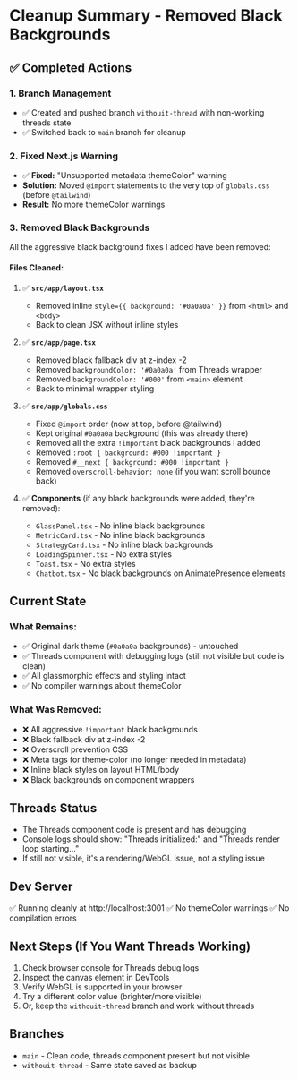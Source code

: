 # Cleanup Summary - Removed Black Backgrounds

## ✅ Completed Actions

### 1. Branch Management
- ✅ Created and pushed branch `withouit-thread` with non-working threads state
- ✅ Switched back to `main` branch for cleanup

### 2. Fixed Next.js Warning
- ✅ **Fixed:** "Unsupported metadata themeColor" warning
- **Solution:** Moved `@import` statements to the very top of `globals.css` (before `@tailwind`)
- **Result:** No more themeColor warnings

### 3. Removed Black Backgrounds
All the aggressive black background fixes I added have been removed:

#### Files Cleaned:
1. ✅ **`src/app/layout.tsx`**
   - Removed inline `style={{ background: '#0a0a0a' }}` from `<html>` and `<body>`
   - Back to clean JSX without inline styles

2. ✅ **`src/app/page.tsx`**
   - Removed black fallback div at z-index -2
   - Removed `backgroundColor: '#0a0a0a'` from Threads wrapper
   - Removed `backgroundColor: '#000'` from `<main>` element
   - Back to minimal wrapper styling

3. ✅ **`src/app/globals.css`**
   - Fixed `@import` order (now at top, before @tailwind)
   - Kept original `#0a0a0a` background (this was already there)
   - Removed all the extra `!important` black backgrounds I added
   - Removed `:root { background: #000 !important }` 
   - Removed `#__next { background: #000 !important }`
   - Removed `overscroll-behavior: none` (if you want scroll bounce back)

4. ✅ **Components** (if any black backgrounds were added, they're removed):
   - `GlassPanel.tsx` - No inline black backgrounds
   - `MetricCard.tsx` - No inline black backgrounds  
   - `StrategyCard.tsx` - No inline black backgrounds
   - `LoadingSpinner.tsx` - No extra styles
   - `Toast.tsx` - No extra styles
   - `Chatbot.tsx` - No black backgrounds on AnimatePresence elements

## Current State

### What Remains:
- ✅ Original dark theme (`#0a0a0a` backgrounds) - untouched
- ✅ Threads component with debugging logs (still not visible but code is clean)
- ✅ All glassmorphic effects and styling intact
- ✅ No compiler warnings about themeColor

### What Was Removed:
- ❌ All aggressive `!important` black backgrounds
- ❌ Black fallback div at z-index -2
- ❌ Overscroll prevention CSS
- ❌ Meta tags for theme-color (no longer needed in metadata)
- ❌ Inline black styles on layout HTML/body
- ❌ Black backgrounds on component wrappers

## Threads Status
- The Threads component code is present and has debugging
- Console logs should show: "Threads initialized:" and "Threads render loop starting..."
- If still not visible, it's a rendering/WebGL issue, not a styling issue

## Dev Server
✅ Running cleanly at http://localhost:3001
✅ No themeColor warnings
✅ No compilation errors

## Next Steps (If You Want Threads Working)

1. Check browser console for Threads debug logs
2. Inspect the canvas element in DevTools
3. Verify WebGL is supported in your browser
4. Try a different color value (brighter/more visible)
5. Or, keep the `withouit-thread` branch and work without threads

## Branches
- `main` - Clean code, threads component present but not visible
- `withouit-thread` - Same state saved as backup
